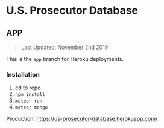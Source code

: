# U.S. Prosecutor Database
## APP
> Last Updated: November 2nd 2019

This is the `app` branch for Heroku deployments.

### Installation

1. cd to repo
2. `npm install`
3. `meteor run`
4. `meteor mongo`

Production: https://us-prosecutor-database.herokuapp.com/
